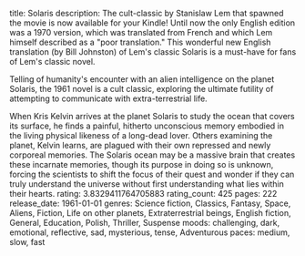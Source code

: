 title: Solaris
description: The cult-classic by Stanislaw Lem that spawned the movie is now available for your Kindle! Until now the only English edition was a 1970 version, which was translated from French and which Lem himself described as a "poor translation." This wonderful new English translation (by Bill Johnston) of Lem's classic Solaris is a must-have for fans of Lem's classic novel.

Telling of humanity's encounter with an alien intelligence on the planet Solaris, the 1961 novel is a cult classic, exploring the ultimate futility of attempting to communicate with extra-terrestrial life.

When Kris Kelvin arrives at the planet Solaris to study the ocean that covers its surface, he finds a painful, hitherto unconscious memory embodied in the living physical likeness of a long-dead lover. Others examining the planet, Kelvin learns, are plagued with their own repressed and newly corporeal memories. The Solaris ocean may be a massive brain that creates these incarnate memories, though its purpose in doing so is unknown, forcing the scientists to shift the focus of their quest and wonder if they can truly understand the universe without first understanding what lies within their hearts.
rating: 3.8329411764705883
rating_count: 425
pages: 222
release_date: 1961-01-01
genres: Science fiction, Classics, Fantasy, Space, Aliens, Fiction, Life on other planets, Extraterrestrial beings, English fiction, General, Education, Polish, Thriller, Suspense
moods: challenging, dark, emotional, reflective, sad, mysterious, tense, Adventurous
paces: medium, slow, fast